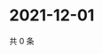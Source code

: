 # 2021-12-01

共 0 条

<!-- BEGIN WEIBO -->
<!-- 最后更新时间 Wed Dec 01 2021 18:00:40 GMT+0800 (China Standard Time) -->

<!-- END WEIBO -->
